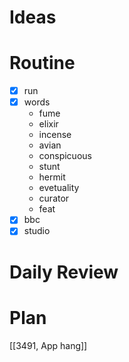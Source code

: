 # Ideas
# Routine
- [x] run
- [x] words
	- fume
	- elixir
	- incense
	- avian
	- conspicuous
	- stunt
	- hermit
	- evetuality
	- curator
	- feat
- [x] bbc
- [x] studio
# Daily Review

# Plan
[[3491, App hang]]